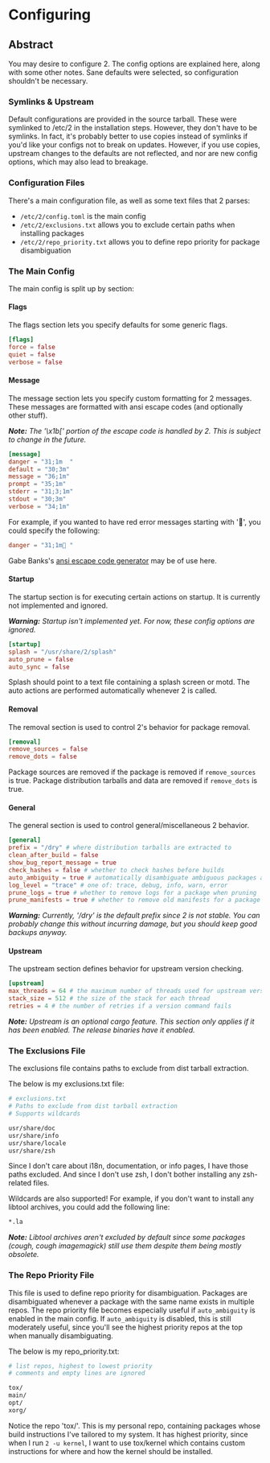 # Configuring

## Abstract
You may desire to configure 2. The config options are explained here, along
with some other notes. Sane defaults were selected, so configuration shouldn't
be necessary.

### Symlinks & Upstream
Default configurations are provided in the source tarball. These were symlinked
to /etc/2 in the installation steps. However, they don't have to be symlinks.
In fact, it's probably better to use copies instead of symlinks if you'd like
your configs not to break on updates. However, if you use copies, upstream
changes to the defaults are not reflected, and nor are new config options,
which may also lead to breakage.

### Configuration Files
There's a main configuration file, as well as some text files that 2 parses:
- ``/etc/2/config.toml`` is the main config
- ``/etc/2/exclusions.txt`` allows you to exclude certain paths when installing
packages
- ``/etc/2/repo_priority.txt`` allows you to define repo priority for package
disambiguation

### The Main Config
The main config is split up by section:

#### Flags
The flags section lets you specify defaults for some generic flags.
```toml
[flags]
force = false
quiet = false
verbose = false
```

#### Message
The message section lets you specify custom formatting for 2 messages. These
messages are formatted with ansi escape codes (and optionally other stuff).

***Note:** The '\x1b[' portion of the escape code is handled by 2. This is
subject to change in the future.*
```toml
[message]
danger = "31;1m  "
default = "30;3m"
message = "36;1m"
prompt = "35;1m"
stderr = "31;3;1m"
stdout = "30;3m"
verbose = "34;1m"
```

For example, if you wanted to have red error messages starting with '🤯', you
could specify the following:
```toml
danger = "31;1m🤯 "
```

Gabe Banks's [ansi escape code generator](https://ansi.gabebanks.net/) may be
of use here.

#### Startup
The startup section is for executing certain actions on startup. It is
currently not implemented and ignored.

***Warning:** Startup isn't implemented yet. For now, these config options are
ignored.*
```toml
[startup]
splash = "/usr/share/2/splash"
auto_prune = false
auto_sync = false
```

Splash should point to a text file containing a splash screen or motd. The auto
actions are performed automatically whenever 2 is called.

#### Removal
The removal section is used to control 2's behavior for package removal.
```toml
[removal]
remove_sources = false
remove_dots = false
```

Package sources are removed if the package is removed if ``remove_sources`` is
true. Package distribution tarballs and data are removed if ``remove_dots`` is
true.

#### General
The general section is used to control general/miscellaneous 2 behavior.
```toml
[general]
prefix = "/dry" # where distribution tarballs are extracted to
clean_after_build = false
show_bug_report_message = true
check_hashes = false # whether to check hashes before builds
auto_ambiguity = true # automatically disambiguate ambiguous packages according to repo_priority
log_level = "trace" # one of: trace, debug, info, warn, error
prune_logs = true # whether to remove logs for a package when pruning
prune_manifests = true # whether to remove old manifests for a package when pruning
```

***Warning:** Currently, '/dry' is the default prefix since 2 is not stable.
You can probably change this without incurring damage, but you should keep good
backups anyway.*

#### Upstream
The upstream section defines behavior for upstream version checking.
```toml
[upstream]
max_threads = 64 # the maximum number of threads used for upstream version checking
stack_size = 512 # the size of the stack for each thread
retries = 4 # the number of retries if a version command fails
```


***Note:** Upstream is an optional cargo feature. This section only applies if
it has been enabled. The release binaries have it enabled.*

### The Exclusions File
The exclusions file contains paths to exclude from dist tarball extraction.

The below is my exclusions.txt file:
```bash
# exclusions.txt
# Paths to exclude from dist tarball extraction
# Supports wildcards

usr/share/doc
usr/share/info
usr/share/locale
usr/share/zsh
```

Since I don't care about i18n, documentation, or info pages, I have those paths
excluded. And since I don't use zsh, I don't bother installing any zsh-related
files.

Wildcards are also supported! For example, if you don't want to install any
libtool archives, you could add the following line:
```bash
*.la
```

***Note:** Libtool archives aren't excluded by default since some packages
(cough, cough imagemagick) still use them despite them being mostly obsolete.*

### The Repo Priority File
This file is used to define repo priority for disambiguation. Packages are
disambiguated whenever a package with the same name exists in multiple repos.
The repo priority file becomes especially useful if ``auto_ambiguity`` is
enabled in the main config. If ``auto_ambiguity`` is disabled, this is still
moderately useful, since you'll see the highest priority repos at the top when
manually disambiguating.

The below is my repo_priority.txt:
```bash
# list repos, highest to lowest priority
# comments and empty lines are ignored

tox/
main/
opt/
xorg/
```

Notice the repo 'tox/'. This is my personal repo, containing packages whose
build instructions I've tailored to my system. It has highest priority, since
when I run ``2 -u kernel``, I want to use tox/kernel which contains custom
instructions for where and how the kernel should be installed.
